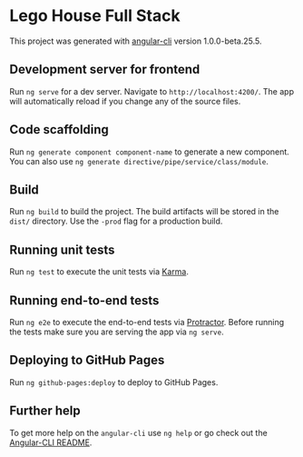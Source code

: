 # Lego House Full Stack

This project was generated with [angular-cli](https://github.com/angular/angular-cli) version 1.0.0-beta.25.5.

## Development server for frontend
Run `ng serve` for a dev server. Navigate to `http://localhost:4200/`. The app will automatically reload if you change any of the source files.

<!--## Autoreload en transpile backend
Yo, je kunt de backend transpilen naar es2015 en autoreloaden met de volgende command: "npm run server"
Let op dat je dan wel "ng build" van tevoren hebt gedaan want de server haalty de bestanden op uit de dist map.
-->
## Code scaffolding

Run `ng generate component component-name` to generate a new component. You can also use `ng generate directive/pipe/service/class/module`.

## Build

Run `ng build` to build the project. The build artifacts will be stored in the `dist/` directory. Use the `-prod` flag for a production build.

## Running unit tests

Run `ng test` to execute the unit tests via [Karma](https://karma-runner.github.io).

## Running end-to-end tests

Run `ng e2e` to execute the end-to-end tests via [Protractor](http://www.protractortest.org/).
Before running the tests make sure you are serving the app via `ng serve`.

## Deploying to GitHub Pages

Run `ng github-pages:deploy` to deploy to GitHub Pages.

## Further help

To get more help on the `angular-cli` use `ng help` or go check out the [Angular-CLI README](https://github.com/angular/angular-cli/blob/master/README.md).
